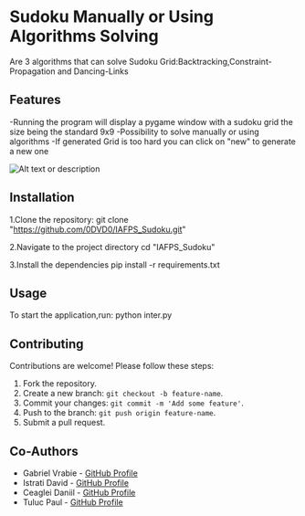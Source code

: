 # Sudoku Manually or Using Algorithms Solving

Are 3 algorithms that can solve Sudoku Grid:Backtracking,Constraint-Propagation and Dancing-Links

## Features

-Running the program will display a pygame window with a sudoku grid the size being the standard 9x9
-Possibility to solve manually or using algorithms
-If generated Grid is too hard you can click on "new" to generate a new one

![Alt text or description](https://github.com/user-attachments/assets/d380e271-c157-47f2-8d3c-ad6ee52feea6)

## Installation

1.Clone the repository:
git clone "https://github.com/0DVD0/IAFPS_Sudoku.git"

2.Navigate to the project directory
cd "IAFPS_Sudoku"

3.Install the dependencies
pip install -r requirements.txt

## Usage

To start the application,run:
python inter.py

## Contributing

Contributions are welcome! Please follow these steps:

1. Fork the repository.
2. Create a new branch: `git checkout -b feature-name`.
3. Commit your changes: `git commit -m 'Add some feature'`.
4. Push to the branch: `git push origin feature-name`.
5. Submit a pull request.

## Co-Authors

- Gabriel Vrabie - [GitHub Profile](https://github.com/GabrielVrabie007)
- Istrati David - [GitHub Profile](https://github.com/0DVD0)
- Ceaglei Daniil - [GitHub Profile](https://github.com/danik169/danik169)
- Tuluc Paul - [GitHub Profile](https://github.com/PaulT2004)
